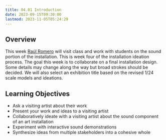 ```yaml
---
title: 04.01 Introduction
date: 2023-09-15T09:30:00
lastmod: 2023-11-05T05:24:29
---
```


## Overview

This week [Raúl Romero](../../../../artists/raúl-romero.md) will visit class and work with students on the sound portion of the installation. This is week four of the installation ideation process. The goal this week is to collaborate on a final installation design. Some details may change along the way but broad strokes should be decided. We will also select an exhibition title based on the revised 1/24 scale models and ideations.

## Learning Objectives

- Ask a visiting artist about their work
- Present your work and ideas to a visiting artist
- Collaboratively ideate with a visiting artist about the sound component of an art installation
- Experiment with interactive sound demonstrations
- Synthesize ideas from multiple stakeholders into a cohesive whole
